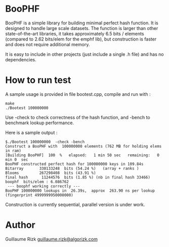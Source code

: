 # BooPHF
BooPHF is a simple library for building minimal perfect hash function.
It is designed to handle large scale datasets. The function is larger than other state-of-the-art libraries, it takes approximately 6.5 bits / elements (compared to 2.62 bits/elem for the emphf lib), but construction is faster and does not require additional memory. 

It is easy to include in other projects (just include a single .h file) and has no dependencies.


# How to run test

A sample usage is provided in file bootest.cpp, compile and run with :

    make
    ./Bootest 100000000
    
Use -check to check correctness of the hash function, and -bench to benchmark lookup performance.
    
Here is a sample output :
    
    $./Bootest 100000000  -check -bench
    Construct a BooPHF with  100000000 elements (762 MB for holding elems in ram)
    [Building BooPHF]  100  %   elapsed:   1 min 50 sec   remaining:   0 min 0  sec
    BooPHF constructed perfect hash for 100000000 keys in 109.84s
    Bitarray       330133248  bits (54.24 %)   (array + ranks )
    Blooms         267298408  bits (43.91 %)
    final hash      11244576  bits (1.85 %) (nb in final hash 33466)
    boophf  bits/elem : 6.086762
     --- boophf working correctly --- 
    BooPHF 100000000 lookups in  26.39s,  approx  263.90 ns per lookup   (fingerprint 4999999950000000) 
    


Construction is currently sequential,  parallel version is under work.

# Author
Guillaume Rizk guillaume.rizk@algorizk.com
